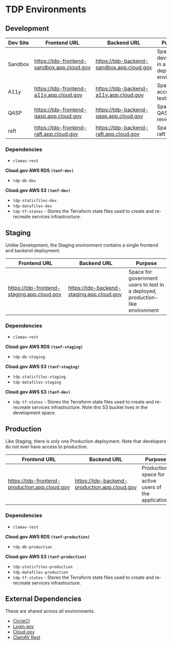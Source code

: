 # TDP Environments

## Development

| Dev Site | Frontend URL | Backend URL | Purpose |
| -------- | -------- | -------- | -------- |
| Sandbox     | https://tdp-frontend-sandbox.app.cloud.gov | https://tdp-backend-sandbox.app.cloud.gov     | Space for devs to test in a deployed environment 
| A11y | https://tdp-frontend-a11y.app.cloud.gov | https://tdp-backend-a11y.app.cloud.gov | Space for accessibility testing |
| QASP | https://tdp-frontend-qasp.app.cloud.gov | https://tdp-backend-qasp.app.cloud.gov | Space for QASP review |
| raft | https://tdp-frontend-raft.app.cloud.gov | https://tdp-backend-raft.app.cloud.gov | Space for raft review |

### Dependencies 

- `clamav-rest`

**Cloud.gov AWS RDS `(tanf-dev)`**
- `tdp-db-dev`
  
**Cloud.gov AWS S3 `(tanf-dev)`**
- `tdp-staticfiles-dev`
- `tdp-datafiles-dev`
- `tdp-tf-states` - Stores the Terraform state files used to create and re-recreate services infrastructure.

## Staging

Unlike Development, the Staging environment contains a single frontend and backend deployment.

| Frontend URL | Backend URL | Purpose |
| -------- | -------- | -------- |
| https://tdp-frontend-staging.app.cloud.gov | https://tdp-backend-staging.app.cloud.gov     | Space for government users to test in a deployed, production-like environment    |

### Dependencies 

- `clamav-rest`

**Cloud.gov AWS RDS `(tanf-staging)`**
- `tdp-db-staging`
  
**Cloud.gov AWS S3 `(tanf-staging)`**
- `tdp-staticfiles-staging`
- `tdp-datafiles-staging`
  
**Cloud.gov AWS S3 `(tanf-dev)`**
- `tdp-tf-states` - Stores the Terraform state files used to create and re-recreate services infrastructure. Note this S3 bucket lives in the development space.

## Production

Like Staging, there is only one Production deployment. Note that developers do *not* ever have access to production.

| Frontend URL | Backend URL | Purpose |
| -------- | -------- | -------- |
| https://tdp-frontend-production.app.cloud.gov | https://tdp-backend-production.app.cloud.gov     | Production space for active users of the application.    |

### Dependencies 

- `clamav-rest`

**Cloud.gov AWS RDS `(tanf-production)`**
- `tdp-db-production`
  
**Cloud.gov AWS S3 `(tanf-production)`**
- `tdp-staticfiles-production`
- `tdp-datafiles-production`
- `tdp-tf-states` - Stores the Terraform state files used to create and re-recreate services infrastructure.

## External Dependencies

These are shared across all environments.

- [CircleCI](https://circleci.com/)
- [Login.gov](https://login.gov/)
- [Cloud.gov](https://cloud.gov/)
- [ClamAV Rest](https://registry.hub.docker.com/r/rafttech/clamav-rest)
